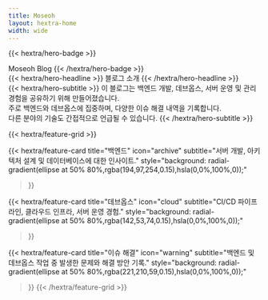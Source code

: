 ```yaml
---
title: Moseoh
layout: hextra-home
width: wide
---
```


{{< hextra/hero-badge >}}
  <div class="hx-w-2 hx-h-2 hx-rounded-full hx-bg-primary-400"></div>
  <span>Moseoh Blog</span>
{{< /hextra/hero-badge >}}

<div class="hx-mt-6 hx-mb-6">
{{< hextra/hero-headline >}}
  블로그 소개
{{< /hextra/hero-headline >}}
</div>

<div class="hx-mb-12">
{{< hextra/hero-subtitle >}}
  이 블로그는 백엔드 개발, 데브옵스, 서버 운영 및 관리 경험을 공유하기 위해 만들어졌습니다.<br/>
  주로 백엔드와 데브옵스에 집중하며, 다양한 이슈 해결 내역을 기록합니다.<br/>
  다른 분야의 기술도 간접적으로 언급될 수 있습니다.
{{< /hextra/hero-subtitle >}}
</div>

<div class="hx-mt-6"></div>

{{< hextra/feature-grid >}}

{{< hextra/feature-card
title="백엔드"
icon="archive"
subtitle="서버 개발, 아키텍처 설계 및 데이터베이스에 대한 인사이트."
style="background: radial-gradient(ellipse at 50% 80%,rgba(194,97,254,0.15),hsla(0,0%,100%,0));"
>}}

{{< hextra/feature-card
title="데브옵스"
icon="cloud"
subtitle="CI/CD 파이프라인, 클라우드 인프라, 서버 운영 경험."
style="background: radial-gradient(ellipse at 50% 80%,rgba(142,53,74,0.15),hsla(0,0%,100%,0));"
>}}

{{< hextra/feature-card
title="이슈 해결"
icon="warning"
subtitle="백엔드 및 데브옵스 작업 중 발생한 문제와 해결 방안 기록."
style="background: radial-gradient(ellipse at 50% 80%,rgba(221,210,59,0.15),hsla(0,0%,100%,0));"
>}}
{{< /hextra/feature-grid >}}
